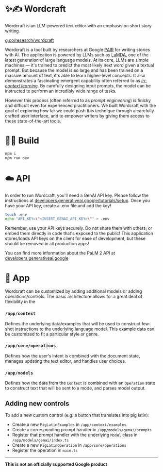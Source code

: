 # ✨✍️ Wordcraft

Wordcraft is an LLM-powered text editor with an emphasis on short story writing.

[g.co/research/wordcraft](http://g.co/research/wordcraft)

Wordcraft is a tool built by researchers at Google
[PAIR](https://pair.withgoogle.com/) for writing stories with AI. The
application is powered by LLMs such as
[LaMDA](https://blog.google/technology/ai/lamda/), one of the latest generation
of large language models. At its core, LLMs are simple machines — it's trained
to predict the most likely next word given a textual prompt. But because the
model is so large and has been trained on a massive amount of text, it's able to
learn higher-level concepts. It also demonstrates a fascinating emergent
capability often referred to as
[_in-context learning_](https://huggingface.co/blog/few-shot-learning-gpt-neo-and-inference-api).
By carefully designing input prompts, the model can be instructed to perform an
incredibly wide range of tasks.

However this process (often referred to as _prompt engineering_) is finicky and
difficult even for experienced practitioners. We built Wordcraft with the goal
of exploring how far we could push this technique through a carefully crafted
user interface, and to empower writers by giving them access to these
state-of-the-art tools.

# 👷‍♂️ Build

```bash
npm i
npm run dev
```

# ☁️ API

In order to run Wordcraft, you'll need a GenAI API key. Please follow the
instructions at
[developers.generativeai.google/tutorials/setup](https://developers.generativeai.google/tutorials/setup).
Once you have your API key, create a .env file and add the key!

```bash
touch .env
echo "API_KEY=\"<INSERT_GENAI_API_KEY>\"" > .env
```

Remember, use your API keys securely. Do not share them with others, or embed
them directly in code that's exposed to the public! This application
stores/loads API keys on the client for ease of development, but these should be
removed in all production apps!

You can find more information about the PaLM 2 API at
[developers.generativeai.google](https://developers.generativeai.google/)

# 🤖 App

Wordcraft can be customized by adding additional models or adding
operations/controls. The basic architecture allows for a great deal of
flexibility in the

### `/app/context`

Defines the underlying data/examples that will be used to construct few-shot
instructions to the underlying language model. This example data can be
customized to fit a particular style or genre.

### `/app/core/operations`

Defines how the user's intent is combined with the document state, manages
updating the text editor, and handles user choices.

### `/app/models`

Defines how the data from the `Context` is combined with an `Operation` state to
construct text that will be sent to a mode, and parses model output.

## Adding new controls

To add a new custom control (e.g. a button that translates into pig latin):

- Create a new `PigLatinExamples` in `/app/context/examples`
- Create a corresponding prompt handler in `/app/models/genai/prompts`
- Register that prompt handler with the underlying `Model` class in
  `/app/models/genai/index.ts`
- Create a new `PigLatinOperation` in `/app/core/operations`
- Register the operation in `main.ts`

<hr />

**This is not an officially supported Google product**
